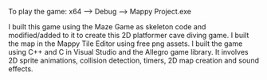 To play the game: x64 --> Debug --> Mappy Project.exe

I built this game using the Maze Game as skeleton code and modified/added to it to create this 2D platformer cave diving game. I built the map in the Mappy Tile Editor using free png assets. I built the game using C++ and C in Visual Studio and the Allegro game library. It involves 2D sprite animations, collision detection, timers, 2D map creation and sound effects.

